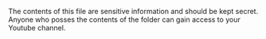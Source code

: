 The contents of this file are sensitive information and should be kept secret.
Anyone who posses the contents of the folder can gain access to your Youtube channel.